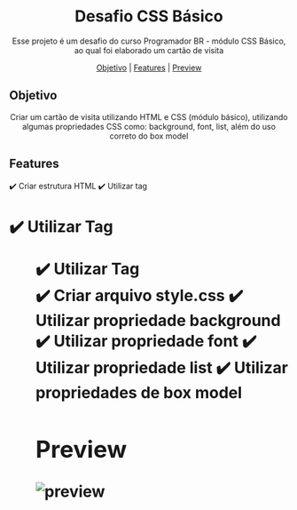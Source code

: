 <h1 align="center">Desafio CSS Básico</h1>

<p align="center">Esse projeto é um desafio do curso Programador BR - módulo CSS Básico, ao qual foi elaborado um cartão de visita</p>

<p align="center">
  <a href="#objetivo">Objetivo</a> |
  <a href="#features">Features</a> |
  <a href="#preview">Preview</a>
</p>


## Objetivo
<p align="center">
  Criar um cartão de visita utilizando HTML e CSS (módulo básico), utilizando algumas propriedades CSS como: background, font, list, além do uso correto do box model
</p>



## Features

✔️ Criar estrutura HTML
✔️ Utilizar tag <h1>
✔️ Utilizar Tag <ul>
✔️ Utilizar Tag <div>
✔️ Criar arquivo style.css
✔️ Utilizar propriedade background
✔️ Utilizar propriedade font
✔️ Utilizar propriedade list
✔️ Utilizar propriedades de box model



## Preview

![preview](https://user-images.githubusercontent.com/68918326/143919825-0246e598-5f91-49ad-af21-8bc32ca23eea.PNG)
